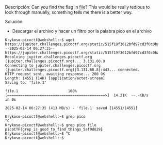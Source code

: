 Descripción: 
	Can you find the flag in [file](https://jupiter.challenges.picoctf.org/static/515f19f3612bfd97cd3f0c0ba32bd864/file)? This would be really tedious to look through manually, something tells me there is a better way.

Solución:
- Descargar el archivo y hacer un filtro por la palabra pico en el archivo
```
Krykoso-picoctf@webshell:~$ wget https://jupiter.challenges.picoctf.org/static/515f19f3612bfd97cd3f0c0ba32bd864/file
--2025-02-14 06:27:35--  https://jupiter.challenges.picoctf.org/static/515f19f3612bfd97cd3f0c0ba32bd864/file
Resolving jupiter.challenges.picoctf.org (jupiter.challenges.picoctf.org)... 3.131.60.8
Connecting to jupiter.challenges.picoctf.org (jupiter.challenges.picoctf.org)|3.131.60.8|:443... connected.
HTTP request sent, awaiting response... 200 OK
Length: 14551 (14K) [application/octet-stream]
Saving to: 'file.1'

file.1                       100%[=============================================>]  14.21K  --.-KB/s    in 0s      

2025-02-14 06:27:35 (413 MB/s) - 'file.1' saved [14551/14551]

Krykoso-picoctf@webshell:~$ grep pico
^C
Krykoso-picoctf@webshell:~$ grep pico file
picoCTF{grep_is_good_to_find_things_5af9d829}
Krykoso-picoctf@webshell:~$ ^C
Krykoso-picoctf@webshell:~$ 
```
